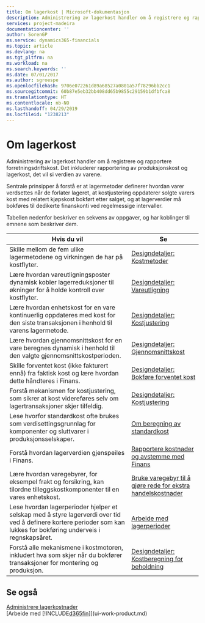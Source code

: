 ```yaml
---
title: Om lagerkost | Microsoft-dokumentasjon
description: Administrering av lagerkost handler om å registrere og rapportere forretningsdriftskost. Det inkluderer rapportering av produksjonskost og lagerkost, det vil si verdien av varene.
services: project-madeira
documentationcenter: ''
author: SorenGP
ms.service: dynamics365-financials
ms.topic: article
ms.devlang: na
ms.tgt_pltfrm: na
ms.workload: na
ms.search.keywords: ''
ms.date: 07/01/2017
ms.author: sgroespe
ms.openlocfilehash: 9706e072261d89a68527a0801a57f78296bb2cc1
ms.sourcegitcommit: 60b87e5eb32bb408dd65b9855c29159b1dfbfca8
ms.translationtype: HT
ms.contentlocale: nb-NO
ms.lasthandoff: 04/29/2019
ms.locfileid: "1238213"
---
```

# <a name="about-inventory-costing"></a>Om lagerkost
Administrering av lagerkost handler om å registrere og rapportere forretningsdriftskost. Det inkluderer rapportering av produksjonskost og lagerkost, det vil si verdien av varene.  

 Sentrale prinsipper å forstå er at lagermetoder definerer hvordan varer verdsettes når de forlater lageret, at kostjustering oppdaterer solgte varers kost med relatert kjøpskost bokført etter salget, og at lagerverdier må bokføres til dedikerte finanskonti ved regelmessige intervaller.  

 Tabellen nedenfor beskriver en sekvens av oppgaver, og har koblinger til emnene som beskriver dem.   

|**Hvis du vil**|**Se**|  
|------------|-------------|  
|Skille mellom de fem ulike lagermetodene og virkningen de har på kostflyter.|[Designdetaljer: Kostmetoder](design-details-costing-methods.md)|  
|Lære hvordan vareutligningsposter dynamisk kobler lagerreduksjoner til økninger for å holde kontroll over kostflyter.|[Designdetaljer: Vareutligning](design-details-item-application.md)|  
|Lære hvordan enhetskost for en vare kontinuerlig oppdateres med kost for den siste transaksjonen i henhold til varens lagermetode.|[Designdetaljer: Kostjustering](design-details-cost-adjustment.md)|  
|Lære hvordan gjennomsnittskost for en vare beregnes dynamisk i henhold til den valgte gjennomsnittskostperioden.|[Designdetaljer: Gjennomsnittskost](design-details-average-cost.md)|  
|Skille forventet kost (ikke fakturert ennå) fra faktisk kost og lære hvordan dette håndteres i Finans.|[Designdetaljer: Bokføre forventet kost](design-details-expected-cost-posting.md)|  
|Forstå mekanismen for kostjustering, som sikrer at kost videreføres selv om lagertransaksjoner skjer tilfeldig.|[Designdetaljer: Kostjustering](design-details-cost-adjustment.md)|  
|Lese hvorfor standardkost ofte brukes som verdisettingsgrunnlag for komponenter og sluttvarer i produksjonsselskaper.|[Om beregning av standardkost](finance-about-calculating-standard-cost.md)|  
|Forstå hvordan lagerverdien gjenspeiles i Finans.|[Rapportere kostnader og avstemme med Finans](finance-report-costs-and-reconcile-with-the-general-ledger.md)|  
|Lære hvordan varegebyrer, for eksempel frakt og forsikring, kan tilordne tilleggskostkomponenter til en vares enhetskost.|[Bruke varegebyr til å gjøre rede for ekstra handelskostnader](payables-how-assign-item-charges.md)|  
|Lese hvordan lagerperioder hjelper et selskap med å styre lagerverdi over tid ved å definere kortere perioder som kan lukkes for bokføring underveis i regnskapsåret.|[Arbeide med lagerperioder](finance-how-to-work-with-inventory-periods.md)|  
|Forstå alle mekanismene i kostmotoren, inkludert hva som skjer når du bokfører transaksjoner for montering og produksjon.|[Designdetaljer: Kostberegning for beholdning](design-details-inventory-costing.md)|

## <a name="see-also"></a>Se også
[Administrere lagerkostnader](finance-manage-inventory-costs.md)    
[Arbeide med [!INCLUDE[d365fin](includes/d365fin_md.md)]](ui-work-product.md)
